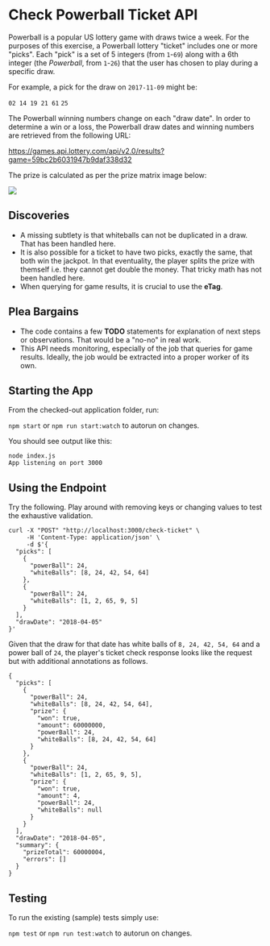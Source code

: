 # Check Powerball Ticket API

Powerball is a popular US lottery game with draws twice a week.  For the purposes of this exercise, a Powerball lottery "ticket" includes one or more "picks".  Each "pick" is a set of 5 integers (from `1`-`69`) along with a 6th integer (the _Powerball_, from `1`-`26`) that the user has chosen to play during a specific draw. 

For example, a pick for the draw on `2017-11-09` might be: 

`02 14 19 21 61` `25`

The Powerball winning numbers change on each "draw date". In order to determine a win or a loss, the Powerball draw dates and winning numbers are retrieved from the following URL: 

https://games.api.lottery.com/api/v2.0/results?game=59bc2b6031947b9daf338d32

The prize is calculated as per the prize matrix image below: 

![](https://raw.githubusercontent.com/autolotto/interview/master/powerball_rules.png)


## Discoveries
* A missing subtlety is that whiteballs can not be duplicated in a draw. That has been handled here.
* It is also possible for a ticket to have two picks, exactly the same, that both win the jackpot. In that eventuality, the player splits the prize with themself i.e. they cannot get double the money. That tricky math has not been handled here.
* When querying for game results, it is crucial to use the **eTag**.


## Plea Bargains
* The code contains a few **TODO** statements for explanation of next steps or observations. That would be a "no-no" in real work.
* This API needs monitoring, especially of the job that queries for game results. Ideally, the job would be extracted into a proper worker of its own.


## Starting the App
From the checked-out application folder, run: 

`npm start` or `npm run start:watch` to autorun on changes.

You should see output like this: 

```
node index.js
App listening on port 3000
```

## Using the Endpoint
Try the following. Play around with removing keys or changing values to test the exhaustive validation.
```
curl -X "POST" "http://localhost:3000/check-ticket" \
     -H 'Content-Type: application/json' \
     -d $'{
  "picks": [
    {
      "powerBall": 24,
      "whiteBalls": [8, 24, 42, 54, 64]
    },
    {
      "powerBall": 24,
      "whiteBalls": [1, 2, 65, 9, 5]
    }
  ],
  "drawDate": "2018-04-05"
}'

```

Given that the draw for that date has white balls of `8, 24, 42, 54, 64` and a power ball of `24`, the player's ticket check response looks like the request but with additional annotations as follows.

```
{
  "picks": [
    {
      "powerBall": 24,
      "whiteBalls": [8, 24, 42, 54, 64],
      "prize": {
        "won": true,
        "amount": 60000000, 
        "powerBall": 24,
        "whiteBalls": [8, 24, 42, 54, 64]
      }
    },
    {
      "powerBall": 24,
      "whiteBalls": [1, 2, 65, 9, 5],
      "prize": {
        "won": true,
        "amount": 4,
        "powerBall": 24,
        "whiteBalls": null
      }
    }
  ],
  "drawDate": "2018-04-05",
  "summary": {
    "prizeTotal": 60000004,
    "errors": []
  }
}
```


## Testing
To run the existing (sample) tests simply use: 

`npm test` or `npm run test:watch` to autorun on changes.


 
